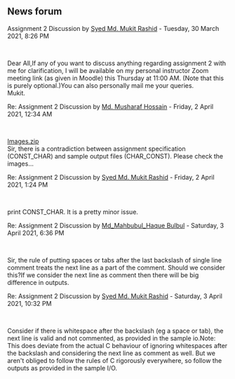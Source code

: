 <h2>News forum</h2><a href="https://moodle.cse.buet.ac.bd/user/view.php?id=1878&course=567"></a>
Assignment 2 Discussion
by <a href="https://moodle.cse.buet.ac.bd/user/view.php?id=1878&course=567">Syed Md. Mukit Rashid</a> - Tuesday, 30 March 2021, 8:26 PM


 

Dear All,If any of you want to discuss anything regarding assignment 2 with me for clarification, I will be available on my personal instructor Zoom meeting link (as given in Moodle) this Thursday at 11:00 AM. (Note that this is purely optional.)You can also personally mail me your queries.<br />Mukit.





<a href="https://moodle.cse.buet.ac.bd/user/view.php?id=1415&course=567"></a>
Re: Assignment 2 Discussion
by <a href="https://moodle.cse.buet.ac.bd/user/view.php?id=1415&course=567">Md. Musharaf Hossain</a> - Friday, 2 April 2021, 12:34 AM


 

<a href="file%5CImages.zip"></a> <a href="file%5CImages.zip">Images.zip</a><br />
Sir, there is a contradiction between assignment specification (CONST_CHAR) and sample output files (CHAR_CONST). Please check the images... 





<a href="https://moodle.cse.buet.ac.bd/user/view.php?id=1878&course=567"></a>
Re: Assignment 2 Discussion
by <a href="https://moodle.cse.buet.ac.bd/user/view.php?id=1878&course=567">Syed Md. Mukit Rashid</a> - Friday, 2 April 2021, 1:24 PM


 

print CONST_CHAR. It is a pretty minor issue.









<a href="https://moodle.cse.buet.ac.bd/user/view.php?id=1094&course=567"></a>
Re: Assignment 2 Discussion
by <a href="https://moodle.cse.buet.ac.bd/user/view.php?id=1094&course=567">Md_Mahbubul_Haque Bulbul</a> - Saturday, 3 April 2021, 6:36 PM


 

Sir, the rule of putting spaces or tabs after the last backslash of single line comment treats the next line as a part of the comment. Should we consider this?If we consider the next line as comment then there will be big difference in outputs.





<a href="https://moodle.cse.buet.ac.bd/user/view.php?id=1878&course=567"></a>
Re: Assignment 2 Discussion
by <a href="https://moodle.cse.buet.ac.bd/user/view.php?id=1878&course=567">Syed Md. Mukit Rashid</a> - Saturday, 3 April 2021, 10:32 PM


 

Consider if there is whitespace after the backslash (eg a space or tab), the next line is valid and not commented, as provided in the sample io.Note: This does deviate from the actual C behaviour of ignoring whitespaces after the backslash and considering the next line as comment as well. But we aren't obliged to follow the rules of C rigorously everywhere, so follow the outputs as provided in the sample I/O. <br />










